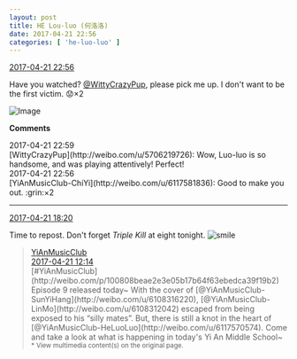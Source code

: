 ```yaml
---
layout: post
title: HE Lou-luo (何洛洛)
date: 2017-04-21 22:56
categories: [ 'he-luo-luo' ]
---
```


<div class="weibo-info">
  <a href="http://weibo.com/6117570574/EFypabenO">2017-04-21 22:56</a>
</div>

Have you watched? [@WittyCrazyPup](http://weibo.com/u/5706219726), please pick me up. I don't want to be the first victim. :worried:×2

<!-- more -->

![Image](http://wx2.sinaimg.cn/mw690/006G0Hz8gy1feuordjsx8j30qo0zk4hd.jpg)

**Comments**

<div class="weibo-info">2017-04-21 22:59</div>
[WittyCrazyPup](http://weibo.com/u/5706219726): Wow, Luo-luo is so handsome, and was playing attentively! Perfect!

<div class="weibo-info">2017-04-21 22:56</div>
[YiAnMusicClub-ChiYi](http://weibo.com/u/6117581836): Good to make you out. :grin:×2

---

<div class="weibo-info">
  <a href="http://weibo.com/6117570574/EFypabenO">2017-04-21 18:20</a>
</div>

Time to repost. Don't forget *Triple Kill* at eight tonight. ![smile](http://img.t.sinajs.cn/t4/appstyle/expression/ext/normal/5c/huanglianwx_thumb.gif)

> <div class="weibo-post-name">
>   <a href="http://weibo.com/u/6094546964">YiAnMusicClub</a>
> </div>
> <div class="weibo-info">
>   <a href="http://weibo.com/6094546964/EFw0j4RVY">2017-04-21 12:14</a>
> </div>
> [#YiAnMusicClub](http://weibo.com/p/100808beae2e3e05b17b64f63ebedca39f19b2) Episode 9 released today~ With the cover of [@YiAnMusicClub-SunYiHang](http://weibo.com/u/6108316220), [@YiAnMusicClub-LinMo](http://weibo.com/u/6108312042) escaped from being exposed to his “silly mates”. But, there is still a knot in the heart of [@YiAnMusicClub-HeLuoLuo](http://weibo.com/u/6117570574). Come and take a look at what is happening in today's Yi An Middle School~  
> <small>* View multimedia content(s) on the original page.</small>
